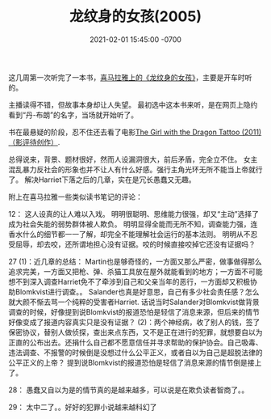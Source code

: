 ﻿---
layout: post
title:  "龙纹身的女孩(2005)"
date:   2021-02-01 15:45:00 -0700
categories: reviews
---
这几周第一次听完了一本书，[喜马拉雅上的《龙纹身的女孩》](https://www.ximalaya.com/youshengshu/10358793/)，主要是开车时听的。

主播读得不错，但故事本身却让人失望。
最初选中这本书来听，是在网页上隐约看到“丹-布朗”的名字，当场就开始听了。

书在最悬疑的阶段，忍不住还去看了电影[The Girl with the Dragon Tattoo (2011) （影评待创作）](https://www.lintj.com/reviews/2021/02/01/GirlWithTheDragonTattoo2011.html).  

总得说来，背景、题材很好，然而人设漏洞很大，前后矛盾，完全立不住。
女主混乱暴力反社会的形象也并不让人有什么好感。强行主角光环无所不能当上帝就行了。
解决Harriet下落之后的几章，实在是冗长愚蠢又无趣。


附上在喜马拉雅一些类似读书笔记的评论：

12：
这人设真的让人难以入戏。 明明很聪明、思维能力很强，却又“主动”选择了成为社会失能的弱势群体被人欺负。 明明显得全能而无所不知，调查能力强，连香水什么的细节都一一了解，却完全不能理解社会运行的基本法则。 明明从不忍受屈辱，却去咬，还所谓地担心没有证据。咬的时候直接咬掉它还没有证据吗？

27
(1)：近几章的总结：
Martin也是够奇怪的，一方面又那么严密，做事做得那么追求完美，一方面又把枪、弹、杀猫工具放在屋外就能看到的地方；一方面不可能想不到深入调查Harriet免不了牵涉到自己和父亲当年的恶行，一方面却又积极协助Blomkvist进行调查。。
Salander也真是好意思，自己有多少社会责任感？怎么就大颜不惭去骂一个纯粹的受害者Harriet.
话说当时Salander对Blomkvist做背景调查的时候，好像提到说Blomkvist的报道恐怕是轻信了消息来源，但后来的情节好像变成了报道内容真实只是没有证据？
(2)：两个神经病，收了别人的钱，签了保密协议，替别人做侦探，查出来点东西，又不是正在进行的犯罪，就想要自以为正直的公布出去。还捐什么自己都不愿意信任并寻求帮助的保护协会。自己吸毒、违法调查、不报警的时候倒是没想过什么公平正义，或者自以为自己是超脱法律的公平正义的上帝？
提到说Blomkvist的报道恐怕是轻信了消息来源的情节倒是接上了。

28：
愚蠢又自以为是的情节真的是越来越多，可以说是在欺负读者智商了。。

29：
太中二了。。好好的犯罪小说越来越科幻了
